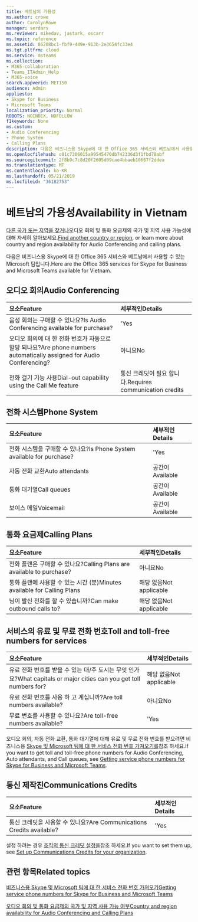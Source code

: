 ```yaml
---
title: 베트남의 가용성
ms.author: crowe
author: CarolynRowe
manager: serdars
ms.reviewer: mikedav, jastark, oscarr
ms.topic: reference
ms.assetid: 86208bc1-fbf9-449e-913b-2e3654fc33e4
ms.tgt.pltfrm: cloud
ms.service: msteams
ms.collection:
- M365-collaboration
- Teams_ITAdmin_Help
- M365-voice
search.appverid: MET150
audience: Admin
appliesto:
- Skype for Business
- Microsoft Teams
localization_priority: Normal
ROBOTS: NOINDEX, NOFOLLOW
f1keywords: None
ms.custom:
- Audio Conferencing
- Phone System
- Calling Plans
description: 다음은 비즈니스용 Skype에 대 한 Office 365 서비스와 베트남에서 사용할 수 있는 Microsoft 팀입니다.
ms.openlocfilehash: c01c7306015a99545470db742336d3f1fbd78abf
ms.sourcegitcommit: 2f8b9c7c8d20f2605d09cae4bbaeb10667f2ddea
ms.translationtype: MT
ms.contentlocale: ko-KR
ms.lasthandoff: 05/21/2019
ms.locfileid: "36182753"
---
```

# <a name="availability-in-vietnam"></a><span data-ttu-id="6fe63-103">베트남의 가용성</span><span class="sxs-lookup"><span data-stu-id="6fe63-103">Availability in Vietnam</span></span>

<span data-ttu-id="6fe63-104">[다른 국가 또는 지역을 찾거나](country-and-region-availability-for-audio-conferencing-and-calling-plans.md)오디오 회의 및 통화 요금제의 국가 및 지역 사용 가능성에 대해 자세히 알아보세요.</span><span class="sxs-lookup"><span data-stu-id="6fe63-104">[Find another country or region](country-and-region-availability-for-audio-conferencing-and-calling-plans.md), or learn more about country and region availability for Audio Conferencing and calling plans.</span></span>

<span data-ttu-id="6fe63-105">다음은 비즈니스용 Skype에 대 한 Office 365 서비스와 베트남에서 사용할 수 있는 Microsoft 팀입니다.</span><span class="sxs-lookup"><span data-stu-id="6fe63-105">Here are the Office 365 services for Skype for Business and Microsoft Teams available for Vietnam.</span></span>
  
## <a name="audio-conferencing"></a><span data-ttu-id="6fe63-106">오디오 회의</span><span class="sxs-lookup"><span data-stu-id="6fe63-106">Audio Conferencing</span></span>

|<span data-ttu-id="6fe63-107">**요소**</span><span class="sxs-lookup"><span data-stu-id="6fe63-107">**Feature**</span></span>|<span data-ttu-id="6fe63-108">**세부적인**</span><span class="sxs-lookup"><span data-stu-id="6fe63-108">**Details**</span></span>|
|:-----|:-----|
|<span data-ttu-id="6fe63-109">음성 회의는 구매할 수 있나요?</span><span class="sxs-lookup"><span data-stu-id="6fe63-109">Is Audio Conferencing available for purchase?</span></span>  <br/> |<span data-ttu-id="6fe63-110">'</span><span class="sxs-lookup"><span data-stu-id="6fe63-110">Yes</span></span>  <br/> |
|<span data-ttu-id="6fe63-111">오디오 회의에 대 한 전화 번호가 자동으로 할당 되나요?</span><span class="sxs-lookup"><span data-stu-id="6fe63-111">Are phone numbers automatically assigned for Audio Conferencing?</span></span>  <br/> |<span data-ttu-id="6fe63-112">아니요</span><span class="sxs-lookup"><span data-stu-id="6fe63-112">No</span></span>  <br/> |
|<span data-ttu-id="6fe63-113">전화 걸기 기능 사용</span><span class="sxs-lookup"><span data-stu-id="6fe63-113">Dial-out capability using the Call Me feature</span></span>  <br/> |<span data-ttu-id="6fe63-114">통신 크레딧이 필요 합니다.</span><span class="sxs-lookup"><span data-stu-id="6fe63-114">Requires communication credits</span></span>  <br/> |
   
## <a name="phone-system"></a><span data-ttu-id="6fe63-115">전화 시스템</span><span class="sxs-lookup"><span data-stu-id="6fe63-115">Phone System</span></span>

|<span data-ttu-id="6fe63-116">**요소**</span><span class="sxs-lookup"><span data-stu-id="6fe63-116">**Feature**</span></span>|<span data-ttu-id="6fe63-117">**세부적인**</span><span class="sxs-lookup"><span data-stu-id="6fe63-117">**Details**</span></span>|
|:-----|:-----|
|<span data-ttu-id="6fe63-118">전화 시스템을 구매할 수 있나요?</span><span class="sxs-lookup"><span data-stu-id="6fe63-118">Is Phone System available for purchase?</span></span>  <br/> |<span data-ttu-id="6fe63-119">'</span><span class="sxs-lookup"><span data-stu-id="6fe63-119">Yes</span></span>  <br/> |
| <span data-ttu-id="6fe63-120">자동 전화 교환</span><span class="sxs-lookup"><span data-stu-id="6fe63-120">Auto attendants</span></span> <br/> |<span data-ttu-id="6fe63-121">공간이</span><span class="sxs-lookup"><span data-stu-id="6fe63-121">Available</span></span>  <br/> |
|<span data-ttu-id="6fe63-122">통화 대기열</span><span class="sxs-lookup"><span data-stu-id="6fe63-122">Call queues</span></span>  <br/> |<span data-ttu-id="6fe63-123">공간이</span><span class="sxs-lookup"><span data-stu-id="6fe63-123">Available</span></span>  <br/> |
|<span data-ttu-id="6fe63-124">보이스 메일</span><span class="sxs-lookup"><span data-stu-id="6fe63-124">Voicemail</span></span>  <br/> |<span data-ttu-id="6fe63-125">공간이</span><span class="sxs-lookup"><span data-stu-id="6fe63-125">Available</span></span>  <br/> |
   
## <a name="calling-plans"></a><span data-ttu-id="6fe63-126">통화 요금제</span><span class="sxs-lookup"><span data-stu-id="6fe63-126">Calling Plans</span></span>

|<span data-ttu-id="6fe63-127">**요소**</span><span class="sxs-lookup"><span data-stu-id="6fe63-127">**Feature**</span></span>|<span data-ttu-id="6fe63-128">**세부적인**</span><span class="sxs-lookup"><span data-stu-id="6fe63-128">**Details**</span></span>|
|:-----|:-----|
|<span data-ttu-id="6fe63-129">전화 플랜은 구매할 수 있나요?</span><span class="sxs-lookup"><span data-stu-id="6fe63-129">Calling Plans are available to purchase?</span></span>  <br/> |<span data-ttu-id="6fe63-130">아니요</span><span class="sxs-lookup"><span data-stu-id="6fe63-130">No</span></span>  <br/> |
|<span data-ttu-id="6fe63-131">통화 플랜에 사용할 수 있는 시간 (분)</span><span class="sxs-lookup"><span data-stu-id="6fe63-131">Minutes available for Calling Plans</span></span>  <br/> |<span data-ttu-id="6fe63-132">해당 없음</span><span class="sxs-lookup"><span data-stu-id="6fe63-132">Not applicable</span></span>  <br/> |
|<span data-ttu-id="6fe63-133">님이 발신 전화를 할 수 있습니까?</span><span class="sxs-lookup"><span data-stu-id="6fe63-133">Can make outbound calls to?</span></span>  <br/> |<span data-ttu-id="6fe63-134">해당 없음</span><span class="sxs-lookup"><span data-stu-id="6fe63-134">Not applicable</span></span>  <br/> |
   
## <a name="toll-and-toll-free-numbers-for-services"></a><span data-ttu-id="6fe63-135">서비스의 유료 및 무료 전화 번호</span><span class="sxs-lookup"><span data-stu-id="6fe63-135">Toll and toll-free numbers for services</span></span>

|<span data-ttu-id="6fe63-136">**요소**</span><span class="sxs-lookup"><span data-stu-id="6fe63-136">**Feature**</span></span>|<span data-ttu-id="6fe63-137">**세부적인**</span><span class="sxs-lookup"><span data-stu-id="6fe63-137">**Details**</span></span>|
|:-----|:-----|
|<span data-ttu-id="6fe63-138">유료 전화 번호를 받을 수 있는 대/주 도시는 무엇 인가요?</span><span class="sxs-lookup"><span data-stu-id="6fe63-138">What capitals or major cities can you get toll numbers for?</span></span>  <br/> |<span data-ttu-id="6fe63-139">해당 없음</span><span class="sxs-lookup"><span data-stu-id="6fe63-139">Not applicable</span></span>  <br/> |
|<span data-ttu-id="6fe63-140">유료 전화 번호를 사용 하 고 계십니까?</span><span class="sxs-lookup"><span data-stu-id="6fe63-140">Are toll numbers available?</span></span>  <br/> |<span data-ttu-id="6fe63-141">아니요</span><span class="sxs-lookup"><span data-stu-id="6fe63-141">No</span></span>  <br/> |
|<span data-ttu-id="6fe63-142">무료 번호를 사용할 수 있나요?</span><span class="sxs-lookup"><span data-stu-id="6fe63-142">Are toll-free numbers available?</span></span>  <br/> |<span data-ttu-id="6fe63-143">'</span><span class="sxs-lookup"><span data-stu-id="6fe63-143">Yes</span></span>  <br/> |
   
 <span data-ttu-id="6fe63-144">오디오 회의, 자동 전화 교환, 통화 대기열에 대해 유료 및 무료 전화 번호를 받으려면 비즈니스용 [Skype 및 Microsoft 팀에 대 한 서비스 전화 번호 가져오기를](/microsoftteams/getting-service-phone-numbers)참조 하세요.</span><span class="sxs-lookup"><span data-stu-id="6fe63-144">If you want to get toll and toll-free phone numbers for Audio Conferencing, Auto attendants, and Call queues, see [Getting service phone numbers for Skype for Business and Microsoft Teams](/microsoftteams/getting-service-phone-numbers).</span></span>
  
## <a name="communications-credits"></a><span data-ttu-id="6fe63-145">통신 제작진</span><span class="sxs-lookup"><span data-stu-id="6fe63-145">Communications Credits</span></span>

|<span data-ttu-id="6fe63-146">**요소**</span><span class="sxs-lookup"><span data-stu-id="6fe63-146">**Feature**</span></span>|<span data-ttu-id="6fe63-147">**세부적인**</span><span class="sxs-lookup"><span data-stu-id="6fe63-147">**Details**</span></span>|
|:-----|:-----|
|<span data-ttu-id="6fe63-148">통신 크레딧을 사용할 수 있나요?</span><span class="sxs-lookup"><span data-stu-id="6fe63-148">Are Communications Credits available?</span></span>  <br/> |<span data-ttu-id="6fe63-149">'</span><span class="sxs-lookup"><span data-stu-id="6fe63-149">Yes</span></span>  <br/> |
   
<span data-ttu-id="6fe63-150">설정 하려는 경우 [조직의 통신 크레딧 설정을](../set-up-communications-credits-for-your-organization.md)참조 하세요.</span><span class="sxs-lookup"><span data-stu-id="6fe63-150">If you want to set them up, see [Set up Communications Credits for your organization](../set-up-communications-credits-for-your-organization.md).</span></span>
  
## <a name="related-topics"></a><span data-ttu-id="6fe63-151">관련 항목</span><span class="sxs-lookup"><span data-stu-id="6fe63-151">Related topics</span></span>

[<span data-ttu-id="6fe63-152">비즈니스용 Skype 및 Microsoft 팀에 대 한 서비스 전화 번호 가져오기</span><span class="sxs-lookup"><span data-stu-id="6fe63-152">Getting service phone numbers for Skype for Business and Microsoft Teams</span></span>](/microsoftteams/getting-service-phone-numbers)

[<span data-ttu-id="6fe63-153">오디오 회의 및 통화 요금제의 국가 및 지역 사용 가능 여부</span><span class="sxs-lookup"><span data-stu-id="6fe63-153">Country and region availability for Audio Conferencing and Calling Plans</span></span>](country-and-region-availability-for-audio-conferencing-and-calling-plans.md)

  
 

